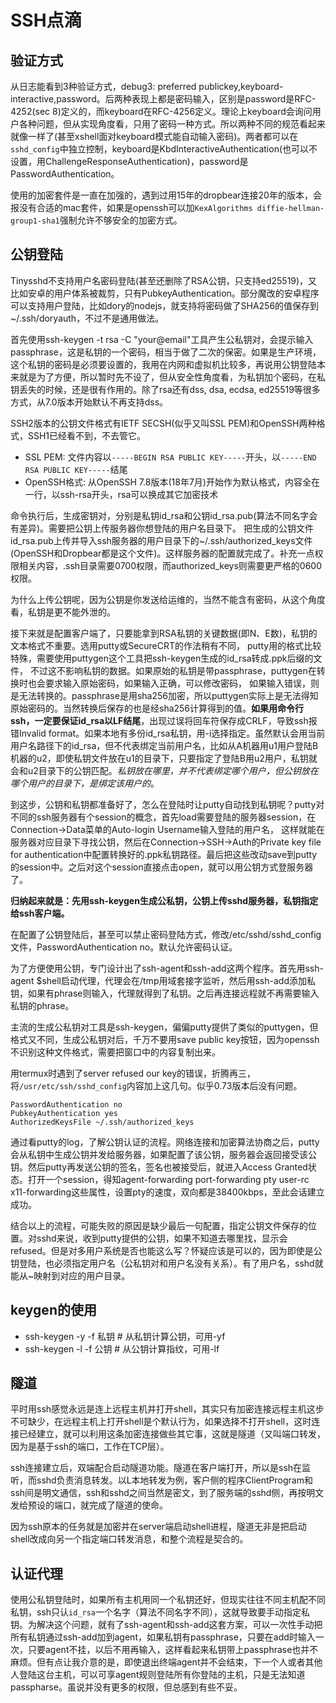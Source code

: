 # SSH点滴

## 验证方式

从日志能看到3种验证方式，debug3: preferred publickey,keyboard-interactive,password。后两种表现上都是密码输入，区别是password是RFC-4252(sec 8)定义的，而keyboard在RFC-4256定义。理论上keyboard会询问用户各种问题，但从实现角度看，只用了密码一种方式。所以两种不同的规范看起来就像一样了(甚至xshell面对keyboard模式能自动输入密码)。两者都可以在`sshd_config`中独立控制，keyboard是KbdInteractiveAuthentication(也可以不设置，用ChallengeResponseAuthentication)，password是PasswordAuthentication。

使用的加密套件是一直在加强的，遇到过用15年的dropbear连接20年的版本，会报没有合适的mac套件，如果是openssh可以加`KexAlgorithms diffie-hellman-group1-sha1`强制允许不够安全的加密方式。

## 公钥登陆

Tinysshd不支持用户名密码登陆(甚至还删除了RSA公钥，只支持ed25519)，又比如安卓的用户体系被裁剪，只有PubkeyAuthentication。部分魔改的安卓程序可以支持用户登陆，比如dory的nodejs，就支持将密码做了SHA256的值保存到~/.ssh/doryauth，不过不是通用做法。

首先使用ssh-keygen -t rsa -C "your@email"工具产生公私钥对，会提示输入passphrase，这是私钥的一个密码，相当于做了二次的保密。如果是生产环境，这个私钥的密码是必须要设置的，我用在内网和虚拟机比较多，再说用公钥登陆本来就是为了方便，所以暂时先不设了，但从安全性角度看，为私钥加个密码，在私钥丢失的时候，还是很有作用的。除了rsa还有dss, dsa, ecdsa, ed25519等很多方式，从7.0版本开始默认不再支持dss。

SSH2版本的公钥文件格式有IETF SECSH(似乎又叫SSL PEM)和OpenSSH两种格式，SSH1已经看不到，不去管它。

* SSL PEM: 文件内容以`-----BEGIN RSA PUBLIC KEY-----`开头，以`-----END RSA PUBLIC KEY-----`结尾
* OpenSSH格式: 从OpenSSH 7.8版本(18年7月)开始作为默认格式，内容全在一行，以ssh-rsa开头，rsa可以换成其它加密技术

命令执行后，生成密钥对，分别是私钥id\_rsa和公钥id\_rsa.pub(算法不同名字会有差异)。需要把公钥上传服务器你想登陆的用户名目录下。
把生成的公钥文件id\_rsa.pub上传并导入ssh服务器的用户目录下的~/.ssh/authorized\_keys文件(OpenSSH和Dropbear都是这个文件)。这样服务器的配置就完成了。补充一点权限相关内容，.ssh目录需要0700权限，而authorized\_keys则需要更严格的0600权限。

为什么上传公钥呢，因为公钥是你发送给运维的，当然不能含有密码，从这个角度看，私钥是更不能外泄的。

接下来就是配置客户端了，只要能拿到RSA私钥的关键数据(即N、E数)，私钥的文本格式不重要。选用putty或SecureCRT的作法稍有不同，
putty用的格式比较特殊，需要使用puttygen这个工具把ssh-keygen生成的id\_rsa转成.ppk后缀的文件，
不过这不影响私钥的数据。如果原始的私钥是带passphrase，puttygen在转换时也会要求输入原始密码，如果输入正确，可以修改密码，
如果输入错误，则是无法转换的。passphrase是用sha256加密，所以puttygen实际上是无法得知原始密码的。当然转换后保存的也是经sha256计算得到的值。**如果用命令行ssh，一定要保证id\_rsa以LF结尾**，出现过误将回车符保存成CRLF，导致ssh报错Invalid format。如果本地有多份id\_rsa私钥，用-i选择指定。虽然默认会用当前用户名路径下的id\_rsa，但不代表绑定当前用户名，比如从A机器用u1用户登陆B机器的u2，即使私钥文件放在u1的目录下，只要指定了登陆B用u2用户，私钥就会和u2目录下的公钥匹配。*私钥放在哪里，并不代表绑定哪个用户，但公钥放在哪个用户的目录下，是绑定该用户的*。

到这步，公钥和私钥都准备好了，怎么在登陆时让putty自动找到私钥呢？putty对不同的ssh服务器有个session的概念，首先load需要登陆的服务器session，在Connection->Data菜单的Auto-login Username输入登陆的用户名，
这样就能在服务器对应目录下寻找公钥，然后在Connection->SSH->Auth的Private key file for authentication中配置转换好的.ppk私钥路径。最后把这些改动save到putty的session中。之后对这个session直接点击open，就可以用公钥方式登服务器了。

**归纳起来就是：先用ssh-keygen生成公私钥，公钥上传sshd服务器，私钥指定给ssh客户端。**

在配置了公钥登陆后，甚至可以禁止密码登陆方式，修改/etc/sshd/sshd_config文件，PasswordAuthentication no。默认允许密码认证。

为了方便使用公钥，专门设计出了ssh-agent和ssh-add这两个程序。首先用ssh-agent $shell启动代理，代理会在/tmp用域套接字监听，然后用ssh-add添加私钥，如果有phrase则输入，代理就得到了私钥。之后再连接远程就不再需要输入私钥的phrase。

主流的生成公私钥对工具是ssh-keygen，偏偏putty提供了类似的puttygen，但格式又不同，生成公私钥对后，千万不要用save public key按钮，因为openssh不识别这种文件格式，需要把窗口中的内容复制出来。

用termux时遇到了server refused our key的错误，折腾再三，将`/usr/etc/ssh/sshd_config`内容加上这几句。似乎0.73版本后没有问题。

```
PasswordAuthentication no
PubkeyAuthentication yes
AuthorizedKeysFile ~/.ssh/authorized_keys
```

通过看putty的log，了解公钥认证的流程。网络连接和加密算法协商之后，putty会从私钥中生成公钥并发给服务器，如果配置了该公钥，服务器会返回接受该公钥。然后putty再发送公钥的签名，签名也被接受后，就进入Access Granted状态。打开一个session，得知agent-forwarding port-forwarding pty user-rc x11-forwarding这些属性，设置pty的速度，双向都是38400kbps，至此会话建立成功。

结合以上的流程，可能失败的原因是缺少最后一句配置，指定公钥文件保存的位置。对sshd来说，收到putty提供的公钥，如果不知道去哪里找，显示会refused。但是对多用户系统是否也能这么写？怀疑应该是可以的，因为即使是公钥登陆，也必须指定用户名（公私钥对和用户名没有关系）。有了用户名，sshd就能从~映射到对应的用户目录。

## keygen的使用

* ssh-keygen -y -f 私钥  # 从私钥计算公钥，可用-yf
* ssh-keygen -l -f 公钥  # 从公钥计算指纹，可用-lf

## 隧道

平时用ssh感觉永远是连上远程主机并打开shell，其实只有加密连接远程主机这步不可缺少，在远程主机上打开shell是个默认行为，如果选择不打开shell，这时连接已经建立，就可以利用这条加密连接做些其它事，这就是隧道（又叫端口转发，因为是基于ssh的端口，工作在TCP层）。

ssh连接建立后，双端配合启动隧道功能。隧道在客户端打开，所以是ssh在监听，而sshd负责消息转发。以L本地转发为例，客户侧的程序ClientProgram和ssh间是明文通信，ssh和sshd之间当然是密文，到了服务端的sshd侧，再按明文发给预设的端口，就完成了隧道的使命。

因为ssh原本的任务就是加密并在server端启动shell进程，隧道无非是把启动shell改成向另一个指定端口转发消息，和整个流程是契合的。

## 认证代理

使用公私钥登陆时，如果所有主机用同一个私钥还好，但现实往往不同主机配不同私钥，ssh只认`id_rsa`一个名字（算法不同名字不同），这就导致要手动指定私钥。为解决这个问题，就有了ssh-agent和ssh-add这套方案，可以一次性手动把所有私钥通过ssh-add加到agent，如果私钥有passphrase，只要在add时输入一次，只要agent不挂，以后不用再输入，这样看起来私钥带上passphrase也并不麻烦。但有点让我介意的是，即使退出终端agent并不会结束，下一个人或者其他人登陆这台主机，可以可享agent规则登陆所有你登陆的主机，只是无法知道passpharse。虽说并没有更多的权限，但总感到有些不妥。
